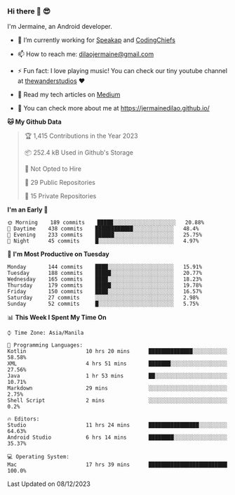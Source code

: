 ### Hi there 👋 😎
I'm Jermaine, an Android developer.

- 🔭 I’m currently working for [Speakap](https://www.speakap.com/) and [CodingChiefs](https://codingchiefs.com/en/)

- 📫 How to reach me: dilaojermaine@gmail.com

- ⚡ Fun fact: I love playing music! You can check our tiny youtube channel at [thewanderstudios](https://www.youtube.com/thewanderstudios) ♥️

- 📖 Read my tech articles on [Medium](https://jermainedilao.medium.com/)

- 👀 You can check more about me at https://jermainedilao.github.io/

<!--
**jermainedilao/jermainedilao** is a ✨ _special_ ✨ repository because its `README.md` (this file) appears on your GitHub profile.

Here are some ideas to get you started:

- 🔭 I’m currently working on ...
- 🌱 I’m currently learning ...
- 👯 I’m looking to collaborate on ...
- 🤔 I’m looking for help with ...
- 💬 Ask me about ...
- 📫 How to reach me: ...
- 😄 Pronouns: ...
- ⚡ Fun fact: ...
-->

<!--START_SECTION:waka-->
**🐱 My Github Data** 

> 🏆 1,415 Contributions in the Year 2023
 > 
> 📦 252.4 kB Used in Github's Storage 
 > 
> 🚫 Not Opted to Hire
 > 
> 📜 29 Public Repositories 
 > 
> 🔑 15 Private Repositories  
 > 
**I'm an Early 🐤** 

```text
🌞 Morning    189 commits    █████░░░░░░░░░░░░░░░░░░░░   20.88% 
🌆 Daytime    438 commits    ████████████░░░░░░░░░░░░░   48.4% 
🌃 Evening    233 commits    ██████░░░░░░░░░░░░░░░░░░░   25.75% 
🌙 Night      45 commits     █░░░░░░░░░░░░░░░░░░░░░░░░   4.97%

```
📅 **I'm Most Productive on Tuesday** 

```text
Monday       144 commits    ████░░░░░░░░░░░░░░░░░░░░░   15.91% 
Tuesday      188 commits    █████░░░░░░░░░░░░░░░░░░░░   20.77% 
Wednesday    165 commits    ████░░░░░░░░░░░░░░░░░░░░░   18.23% 
Thursday     179 commits    █████░░░░░░░░░░░░░░░░░░░░   19.78% 
Friday       150 commits    ████░░░░░░░░░░░░░░░░░░░░░   16.57% 
Saturday     27 commits     ░░░░░░░░░░░░░░░░░░░░░░░░░   2.98% 
Sunday       52 commits     █░░░░░░░░░░░░░░░░░░░░░░░░   5.75%

```


📊 **This Week I Spent My Time On** 

```text
⌚︎ Time Zone: Asia/Manila

💬 Programming Languages: 
Kotlin                   10 hrs 20 mins      ██████████████░░░░░░░░░░░   58.58% 
XML                      4 hrs 51 mins       ███████░░░░░░░░░░░░░░░░░░   27.56% 
Java                     1 hr 53 mins        ██░░░░░░░░░░░░░░░░░░░░░░░   10.71% 
Markdown                 29 mins             ░░░░░░░░░░░░░░░░░░░░░░░░░   2.75% 
Shell Script             2 mins              ░░░░░░░░░░░░░░░░░░░░░░░░░   0.2%

🔥 Editors: 
Studio                   11 hrs 24 mins      ████████████████░░░░░░░░░   64.63% 
Android Studio           6 hrs 14 mins       ████████░░░░░░░░░░░░░░░░░   35.37%

💻 Operating System: 
Mac                      17 hrs 39 mins      █████████████████████████   100.0%

```


 Last Updated on 08/12/2023
<!--END_SECTION:waka-->
